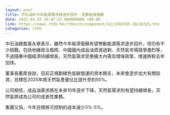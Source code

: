 ```yaml
---
layout: post
title: 中石油料今年能源需求將逐步回升　受惠經濟復蘇
date: 2021-03-25 18:47:57.000000000 +08:00
link: https://news.rthk.hk/rthk/ch/component/k2/1582593-20210325.htm
categories: rthk
---
```


中石油總裁黃永章表示，雖然今年經濟復蘇有望帶動能源需求逐步回升，但仍有不少挑戰，包括地緣政治風險、中國國內成品油資源過剩、天然氣市場競爭激烈等，不過隨著中國經濟持續增長，天然氣需求受惠擴大內需及環保政策，增速將較去年加快。

董事長戴厚良說，目前正規劃綠色低碳營運的資本開支，未來會逐步加大有關投資，目標在2025年將天然氣產量佔比提升至約55%。

公司相信，成品油需求將在未來10年逐步下降，天然氣需求則有望持續增長，天然氣將成為公司的成長性業務。

集團又指，今年目標將可控制的成本減少3%-5%。

